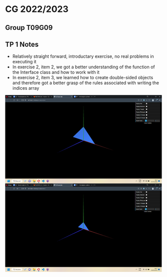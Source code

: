 # CG 2022/2023

## Group T09G09

## TP 1 Notes

- Relatively straight forward, introductary exercise, no real problems in executing it
- In exercise 2, item 2, we got a better understanding of the function of the Interface class and how to work with it
- In exercise 2, item 3, we learned how to create double-sided objects and therefore got a better grasp of the rules associated with writing the indices array

![Screenshot 1](tp1/screenshots/CG-t09g09-tp1-1.png)
